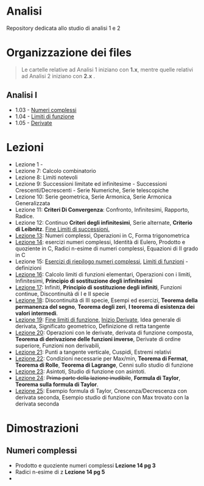 # Analisi
Repository dedicata allo studio di analisi 1 e 2

# Organizzazione dei files

> Le cartelle relative ad Analisi 1 iniziano con **1.x**, mentre quelle relativi ad Analisi 2 iniziano con **2.x** .

## Analisi I

- 1.03 - [Numeri complessi](https://github.com/follen99/Analisi/tree/main/Appunti/1.03%20-%20Numeri%20Complessi)
- 1.04 - [Limiti di funzione](https://github.com/follen99/Analisi/tree/main/Appunti/1.04%20-%20Limiti%20Di%20Funzioni)
- 1.05 - [Derivate](https://github.com/follen99/Analisi/tree/main/Appunti/1.05%20-%20Derivate)

# Lezioni

- Lezione 1 - 
- Lezione 7: Calcolo combinatorio
- Lezione 8: Limiti notevoli
- Lezione 9: Successioni limitate ed infinitesime - Successioni Crescenti/Decrescenti - Serie Numeriche, Serie telescopiche
- Lezione 10: Serie geometrica, Serie Armonica, Serie Armonica Generalizzata
- Lezione 11: **Criteri Di Convergenza**: Confronto, Infinitesimi, Rapporto, Radice.
- Lezione 12: Continuo **Criteri degli infinitesimi**, Serie alternate, **Criterio di Leibnitz**. <u>Fine Limiti di successioni.</u>
- [Lezione 13](https://github.com/follen99/Analisi/blob/main/Appunti/1.04-Numeri%20Complessi/Lezione%2013.pdf): Numeri complessi, Operazioni in C, Forma trigonometrica
- [Lezione 14](https://github.com/follen99/Analisi/blob/main/Appunti/1.04-Numeri%20Complessi/Lezione%2014.pdf): esercizi numeri complessi, Identità di Eulero, Prodotto e quoziente in C, Radici n-esime di numeri complessi, Equazioni di II grado in C
- Lezione 15: [Esercizi di riepilogo numeri complessi](https://github.com/follen99/Analisi/blob/main/Appunti/1.03%20-%20Numeri%20Complessi/Lezione%2015.pdf), [Limiti di funzioni](https://github.com/follen99/Analisi/blob/main/Appunti/1.04%20-%20Limiti%20Di%20Funzioni/Lezione%2015.pdf) - definizioni
- [Lezione 16](https://github.com/follen99/Analisi/blob/main/Appunti/1.04%20-%20Limiti%20Di%20Funzioni/Lezione%2016.pdf): Calcolo limiti di funzioni elementari, Operazioni con i limiti, Infinitesimi, **Principio di sostituzione degli infinitesimi**
- [Lezione 17](https://github.com/follen99/Analisi/blob/main/Appunti/1.04%20-%20Limiti%20Di%20Funzioni/Lezione%2017.pdf): Infiniti, **Principio di sostituzione degli infiniti**, Funzioni continue, Discontinuità di I e II specie
- [Lezione 18](https://github.com/follen99/Analisi/blob/main/Appunti/1.04%20-%20Limiti%20Di%20Funzioni/Lezione%2018.pdf): Discontinuità di III specie, Esempi ed esercizi, **Teorema della permanenza del segno**, **Teorema degli zeri**, **I teorema di esistenza dei valori intermedi**.
- [Lezione 19](https://github.com/follen99/Analisi/blob/main/Appunti/1.05%20-%20Derivate/Lezione%2019.pdf): [Fine limiti di funzione](https://github.com/follen99/Analisi/blob/main/Appunti/1.04%20-%20Limiti%20Di%20Funzioni/Lezione%2019.pdf), [Inizio Derivate](https://github.com/follen99/Analisi/blob/main/Appunti/1.05%20-%20Derivate/Lezione%2019.pdf), Idea generale di derivata, Significato geometrico, Definizione di retta tangente
- [Lezione 20](https://github.com/follen99/Analisi/blob/main/Appunti/1.05%20-%20Derivate/Lezione%2020.pdf): Operazioni con le derivate, derivata di funzione composta, **Teorema di derivazione delle funzioni inverse**, Derivate di ordine superiore, Funzioni non derivabili,
- [Lezione 21](https://github.com/follen99/Analisi/blob/main/Appunti/1.05%20-%20Derivate/Lezione%2021.pdf): Punti a tangente verticale, Cuspidi, Estremi relativi
- [Lezione 22](https://github.com/follen99/Analisi/blob/main/Appunti/1.05%20-%20Derivate/Lezione%2022.pdf): Condizioni necessarie per Max/min, **Teorema di Fermat**, **Teorema di Rolle**, **Teorema di Lagrange**, Cenni sullo studio di funzione
- [Lezione 23](https://github.com/follen99/Analisi/blob/main/Appunti/1.06%20-%20Studio%20Di%20Funzione/Lezione%2023.pdf): Asintoti, Studio di funzione con asintoti.
- [Lezione 24](https://github.com/follen99/Analisi/blob/main/Appunti/1.06%20-%20Studio%20Di%20Funzione/Lezione%2024.pdf): ~~Prima parte della lazione inudibile~~, **Formula di Taylor**, **Teorema sulla formula di Taylor**.
- [Lezione 25](https://github.com/follen99/Analisi/blob/main/Appunti/1.06%20-%20Studio%20Di%20Funzione/Lezione%2025.pdf): Esempio formula di Taylor, Crescenza/Decrescenza con derivata seconda, Esempio studio di funzione con Max trovato con la derivata seconda



# Dimostrazioni

## Numeri complessi

- Prodotto e quoziente numeri complessi **Lezione 14 pg 3**
- Radici n-esime di z **Lezione 14 pg 5**
- 

